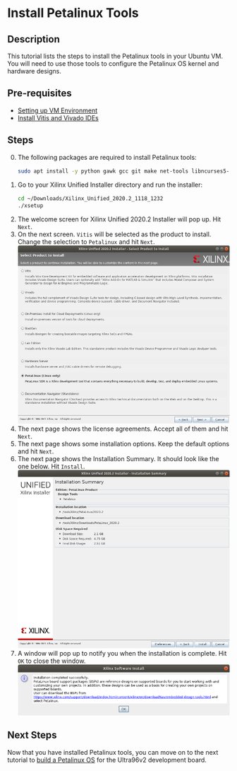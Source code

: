 # Install Petalinux Tools
## Description
This tutorial lists the steps to install the Petalinux tools in your Ubuntu VM. You will need to use those tools to configure the Petalinux OS kernel and hardware designs.

## Pre-requisites
- [Setting up VM Environment](../virtual_machine_setup/tutorial.md)
- [Install Vitis and Vivado IDEs](../install_vitis_and_vivado/install_vitis_and_vivado.md)

## Steps
0. The following packages are required to install Petalinux tools:
    ```bash
    sudo apt install -y python gawk gcc git make net-tools libncurses5-dev tftpd zlib1g:i386 libssl-dev flex bison libselinux1 gnupg wget diffstat chrpath socat xterm autoconf libtool tar unzip texinfo zlib1g-dev gcc-multilib build-essential libsdl1.2-dev libglib2.0-dev screen pax gzip
    ```
1. Go to your Xilinx Unified Installer directory and run the installer:
    ```bash
    cd ~/Downloads/Xilinx_Unified_2020.2_1118_1232
    ./xsetup
    ```
2. The welcome screen for Xilinx Unified 2020.2 Installer will pop up. Hit `Next`.
3. On the next screen. `Vitis` will be selected as the product to install. Change the selection to `Petalinux` and hit `Next`.
![Select Petalinux](petalinux.png "Select Petalinux")
4. The next page shows the license agreements. Accept all of them and hit `Next`.
5. The next page shows some installation options. Keep the default options and hit `Next`.
6. The next page shows the Installation Summary. It should look like the one below. Hit `Install`.
![Summary page](summary.png "Summary page")
7. A window will pop up to notify you when the installation is complete. Hit `OK` to close the window.
![Confirmation](confirmation.png "Confirmation")

## Next Steps
Now that you have installed Petalinux tools, you can move on to the next tutorial to [build a Petalinux OS](../build_petalinux_os/build_petalinux_os.md) for the Ultra96v2 development board.
